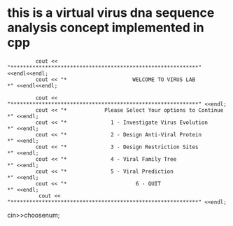 # this is a virtual virus dna sequence analysis concept implemented in cpp

			 cout << "************************************************************" <<endl<<endl;
			 cout << "*                     WELCOME TO VIRUS LAB                   *" <<endl<<endl;
			
			 cout << "************************************************************" <<endl;
			 cout << "*            Please Select Your options to Continue        *" <<endl;
			 cout << "*              1 - Investigate Virus Evolution              *" <<endl;
			 cout << "*              2 - Design Anti-Viral Protein                *" <<endl;
			 cout << "*              3 - Design Restriction Sites                 *" <<endl;
			 cout << "*              4 - Viral Family Tree                        *" <<endl;
			 cout << "*              5 - Viral Prediction                         *" <<endl;
			 cout << "*                      6 - QUIT                             *" <<endl;
			  cout << "************************************************************" <<endl;
			
cin>>choosenum;